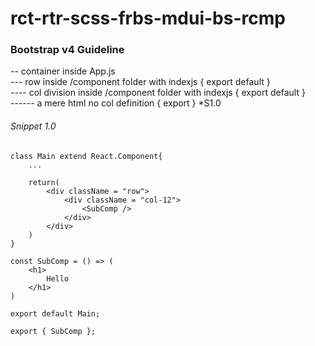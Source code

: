 # rct-rtr-scss-frbs-mdui-bs-rcmp

### Bootstrap v4 Guideline

-- container inside App.js <br />
	--- row inside /component folder with indexjs { export default } <br />
		---- col division inside /component folder with indexjs { export default } <br />
			------ a mere html no col definition { export } *S1.0 <br />


###### Snippet 1.0

	class Main extend React.Component{
		...
		
		return(
			<div className = "row">
				<div className = "col-12">
					<SubComp />
				</div>
			</div>
		)
	}

	const SubComp = () => (
		<h1>
			Hello
		</h1>
	)

	export default Main;

	export { SubComp };